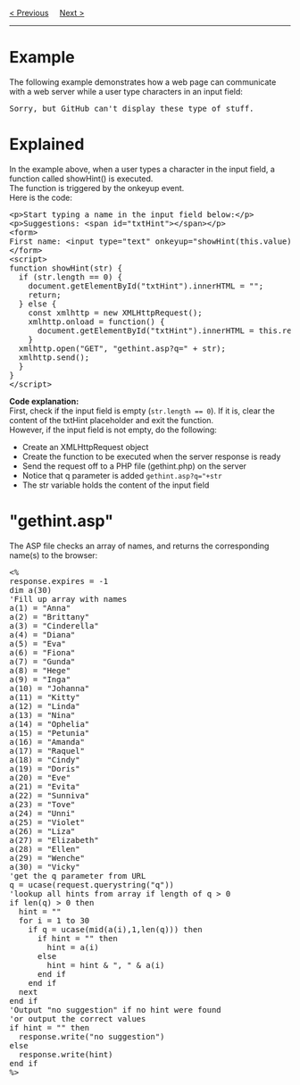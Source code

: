 <a href="/JS/AJAX/PHP.md">&lt; Previous</a>
&nbsp;&nbsp;&nbsp;
<a href="/JS/AJAX/Database.md">Next &gt;</a>
<hr>
<h1>Example</h1>
The following example demonstrates how a web page can communicate with a web server while a user type characters in an input field:
<pre>Sorry, but GitHub can't display these type of stuff.</pre>
<h1>Explained</h1>
In the example above, when a user types a character in the input field, a function called showHint() is executed.
<br>
The function is triggered by the onkeyup event.
<br>
Here is the code:
<pre>
&lt;p&gt;Start typing a name in the input field below:&lt;/p&gt;
&lt;p&gt;Suggestions: &lt;span id="txtHint"&gt;&lt;/span&gt;&lt;/p&gt;
&lt;form&gt;
First name: &lt;input type="text" onkeyup="showHint(this.value)"&gt;
&lt;/form&gt;
&lt;script&gt;
function showHint(str) {
  if (str.length == 0) {
    document.getElementById("txtHint").innerHTML = "";
    return;
  } else {
    const xmlhttp = new XMLHttpRequest();
    xmlhttp.onload = function() {
      document.getElementById("txtHint").innerHTML = this.responseText;
    }
  xmlhttp.open("GET", "gethint.asp?q=" + str);
  xmlhttp.send();
  }
}
&lt;/script&gt;
</pre>
<b>Code explanation:</b>
<br>
First, check if the input field is empty (<code>str.length == 0</code>). If it is, clear the content of the txtHint placeholder and exit the function.
<br>
However, if the input field is not empty, do the following:
<ul>
  <li>Create an XMLHttpRequest object</li>
  <li>Create the function to be executed when the server response is ready</li>
  <li>Send the request off to a PHP file (gethint.php) on the server</li>
  <li>Notice that q parameter is added <code>gethint.asp?q="+str</code></li>
  <li>The str variable holds the content of the input field</li>
</ul>
<h1>"gethint.asp"</h1>
The ASP file checks an array of names, and returns the corresponding name(s) to the browser:
<pre>
&lt;%
response.expires = -1
dim a(30)
'Fill up array with names
a(1) = "Anna"
a(2) = "Brittany"
a(3) = "Cinderella"
a(4) = "Diana"
a(5) = "Eva"
a(6) = "Fiona"
a(7) = "Gunda"
a(8) = "Hege"
a(9) = "Inga"
a(10) = "Johanna"
a(11) = "Kitty"
a(12) = "Linda"
a(13) = "Nina"
a(14) = "Ophelia"
a(15) = "Petunia"
a(16) = "Amanda"
a(17) = "Raquel"
a(18) = "Cindy"
a(19) = "Doris"
a(20) = "Eve"
a(21) = "Evita"
a(22) = "Sunniva"
a(23) = "Tove"
a(24) = "Unni"
a(25) = "Violet"
a(26) = "Liza"
a(27) = "Elizabeth"
a(28) = "Ellen"
a(29) = "Wenche"
a(30) = "Vicky"
'get the q parameter from URL
q = ucase(request.querystring("q"))
'lookup all hints from array if length of q &gt; 0
if len(q) &gt; 0 then
  hint = ""
  for i = 1 to 30
    if q = ucase(mid(a(i),1,len(q))) then
      if hint = "" then
        hint = a(i)
      else
        hint = hint & ", " & a(i)
      end if
    end if
  next
end if
'Output "no suggestion" if no hint were found
'or output the correct values
if hint = "" then
  response.write("no suggestion")
else
  response.write(hint)
end if
%&gt;
</pre>
